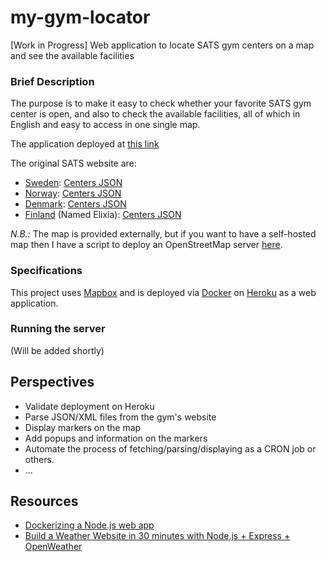 # my-gym-locator
[Work in Progress] Web application to locate SATS gym centers on a map and see the available facilities

### Brief Description
The purpose is to make it easy to check whether your favorite SATS gym center is open, and also to check the available facilities, all of which in English and easy to access in one single map.

The application deployed at [this link](https://my-gym-locator.herokuapp.com/)

The original SATS website are:
- [Sweden](https://www.sats.se/): [Centers JSON](https://www.sats.se/webapi/filteredcenters/sv/0/0)
- [Norway](https://www.sats.no/): [Centers JSON](https://www.sats.se/webapi/filteredcenters/no/0/0)
- [Denmark](https://www.sats.com/): [Centers JSON](https://www.sats.com/webapi/filteredcenters/da/0/0)
- [Finland](https://www.elixia.fi/) (Named Elixia): [Centers JSON](https://www.sats.se/webapi/filteredcenters/fi/0/0)

_N.B.:_ The map is provided externally, but if you want to have a self-hosted map then I have a script to deploy an OpenStreetMap server [here](https://github.com/redouane-dev/my-scripts/blob/master/install-openstreetmap-tile-server.sh).


### Specifications
This project uses [Mapbox](https://www.mapbox.com/) and is deployed via [Docker](https://www.docker.com/) on [Heroku](https://www.heroku.com) as a web application.



### Running the server
(Will be added shortly)

<!-- You can run the server with either [GUncorn](https://gunicorn.org/) or via Docker.


#### GUnicorn

```bash
# Create a virtual environment (to avoid conflicts between dependencies in your Python projects)
virtualenv -p python3 venv

# Activate the newly created virtual environment
source venv/bin/activate

# Install the requirements
pip install -r requirements.txt

# Run the server
gunicorn --bind 0.0.0.0:8080 app:app # [you can use localhost instead], [--reload for debug and dev mode only]
```

#### Containerized Application

_N.B.:_ We don't need a virtual environment for development in this case, as the application is dockerized.

```bash
# Build a new docker image and a new container base on it
docker build --file Dockerfile-local --tag <image-name> . # [--file <dockerfile-name> to specify non-default Dockerfile]

# Check that the image with name <image-name> has been successfully created
docker images

# We're going to set the external port to 8080 but any free port can work. The internal port is designed to be 5000.
docker run --detach -p 8080:8080 <image-name>
```

### Open the Local Application

After spinning the server, you can open your browser at http://localhost:8080/ to see the map

![Image displayed at localhost](./docs/images/localhost.png) -->


## Perspectives

- Validate deployment on Heroku
- Parse JSON/XML files from the gym's website
- Display markers on the map
- Add popups and information on the markers
- Automate the process of fetching/parsing/displaying as a CRON job or others.
- ...


## Resources
- [Dockerizing a Node.js web app](https://nodejs.org/de/docs/guides/nodejs-docker-webapp/)
- [Build a Weather Website in 30 minutes with Node.js + Express + OpenWeather](https://codeburst.io/build-a-weather-website-in-30-minutes-with-node-js-express-openweather-a317f904897b)
